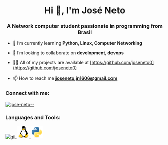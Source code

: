 <h1 align="center">Hi 👋, I'm José Neto</h1>
<h3 align="center">A Network computer student passionate in programming from Brasil</h3>

- 🌱 I’m currently learning **Python, Linux, Computer Networking**

- 👯 I’m looking to collaborate on **development, devops**

- 👨‍💻 All of my projects are available at [https://github.com/joseneto0](https://github.com/joseneto0)

- 📫 How to reach me **joseneto.jn1606@gmail.com**

<h3 align="left">Connect with me:</h3>
<p align="left">
<a href="https://linkedin.com/in/jose-neto--" target="blank"><img align="center" src="https://raw.githubusercontent.com/rahuldkjain/github-profile-readme-generator/master/src/images/icons/Social/linked-in-alt.svg" alt="jose-neto--" height="30" width="40" /></a>
</p>

<h3 align="left">Languages and Tools:</h3>
<p align="left"> <a href="https://git-scm.com/" target="_blank" rel="noreferrer"> <img src="https://www.vectorlogo.zone/logos/git-scm/git-scm-icon.svg" alt="git" width="40" height="40"/> </a> <a href="https://www.linux.org/" target="_blank" rel="noreferrer"> <img src="https://raw.githubusercontent.com/devicons/devicon/master/icons/linux/linux-original.svg" alt="linux" width="40" height="40"/> </a> <a href="https://www.python.org" target="_blank" rel="noreferrer"> <img src="https://raw.githubusercontent.com/devicons/devicon/master/icons/python/python-original.svg" alt="python" width="40" height="40"/> </a> </p>
